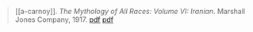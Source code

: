 > [[a-carnoy]]. *The Mythology of All Races: Volume VI: Iranian*. Marshall Jones Company, 1917. [pdf](https://archive.org/details/in.ernet.dli.2015.188448) [pdf](a-carnoy1917.pdf)